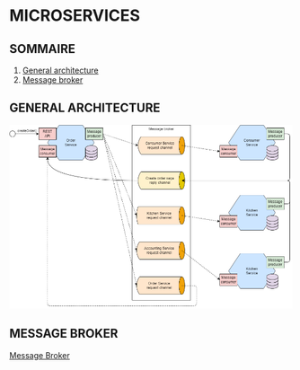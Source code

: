 # MICROSERVICES

## SOMMAIRE

1. [General architecture](#general-architecture)
2. [Message broker](#message-broker)

## GENERAL ARCHITECTURE

![General architecture](Docs/General_architecture.png)

## MESSAGE BROKER

[Message Broker](/MessageBroker/REAME.MD)